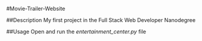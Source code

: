 #Movie-Trailer-Website

##Description
My first project in the Full Stack Web Developer Nanodegree

##Usage
Open and run the _entertainment_center.py_ file
